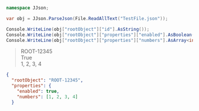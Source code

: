 ```C#
namespace JJson;

var obj = JJson.ParseJson(File.ReadAllText("TestFile.json"));

Console.WriteLine(obj["rootObject"]["id"].AsString());
Console.WriteLine(obj["rootObject"]["properties"]["enabled"].AsBoolean());
Console.WriteLine(obj["rootObject"]["properties"]["numbers"].AsArray<int>().StringJoin(", "));
```
> ROOT-12345 <br/>
> True       <br/>
> 1, 2, 3, 4 <br/>

```json
{
  "rootObject": "ROOT-12345",
  "properties": {
    "enabled": true,
    "numbers": [1, 2, 3, 4]
  }
```
